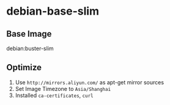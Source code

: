 # debian-base-slim

## Base Image

debian:buster-slim

## Optimize
1. Use `http://mirrors.aliyun.com/` as apt-get mirror sources
2. Set Image Timezone to `Asia/Shanghai` 
3. Installed `ca-certificates`, `curl`
